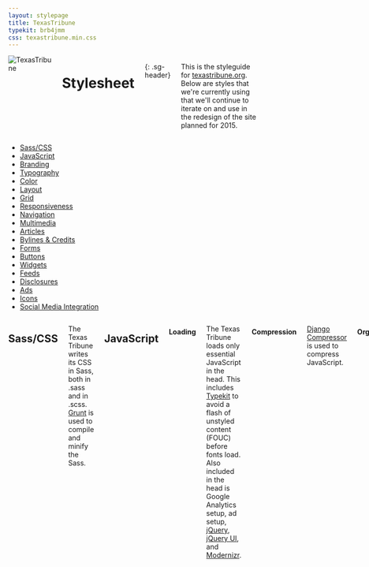 ```yaml
---
layout: stylepage
title: TexasTribune
typekit: brb4jmm
css: texastribune.min.css
---
```



<!-- masthead -->
<div class="texastribune-page">
<div class="masthead sixteen columns">
  <img class="logo" src="https://s3.amazonaws.com/static.texastribune.org/common/images/logo.jpg" title="TexasTribune">

Stylesheet
==========
{: .sg-header}

This is the styleguide for [texastribune.org](http://www.texastribune.org).
Below are styles that we're currently using that we'll continue to iterate on
and use in the redesign of the site planned for 2015.

</div><!-- end masthead -->

<div class="four columns"><div id='side-nav'><!-- side nav -->

* [Sass/CSS](#sass)
* [JavaScript](#javascript)
* [Branding](#branding)
* [Typography](#typography)
* [Color](#color)
* [Layout](#layout)
* [Grid](#grid)
* [Responsiveness](#responsiveness)
* [Navigation](#navigation)
* [Multimedia](#multimedia)
* [Articles](#articles)
* [Bylines & Credits](#bylines--credits)
* [Forms](#forms)
* [Buttons](#buttons)
* [Widgets](#widgets)
* [Feeds](#feeds)
* [Disclosures](#disclosures)
* [Ads](#ads)
* [Icons](#icons)
* [Social Media Integration](#social-media-integration)

</div></div><!-- end side nav -->

<div class="twelve columns omega"><!-- main -->


Sass/CSS
--------

The Texas Tribune writes its CSS in Sass, both in .sass and in .scss. [Grunt](http://gruntjs.com/) is used to compile and minify the Sass.


JavaScript
----------

#### Loading

The Texas Tribune loads only essential JavaScript in the head. This includes [Typekit](https://typekit.com/) to avoid a flash of unstyled content (FOUC) before fonts load. Also included in the head is Google Analytics setup, ad setup, [jQuery](http://jquery.com/), [jQuery UI](http://jqueryui.com/), and [Modernizr](http://modernizr.com/).

#### Compression

[Django Compressor](http://django-compressor.readthedocs.org/en/latest/) is used to compress JavaScript. 

#### Organization

This JavaScript is grouped by core JS, plugins, project JS, JS for ads, and JS snippets for third-party social services.

#### Guidelines for Writing

JavaScript for The Texas Tribune should be written in a modular pattern. Immediately invoked function expressions (IIFE) should be used so that variables are locally scoped, and $document.ready should not be used.


Branding
--------

#### Logos

Masthead logo

![The Texas Tribune](https://s3.amazonaws.com/static.texastribune.org/common/images/logo.png)

5th anniversary masthead logo

![The Texas Tribune 5th Anniversary](https://s3.amazonaws.com/static.texastribune.org/media/logos/TT-5thAnniversary-logo.png)

Bug

![The Texas Tribune](http://static.texastribune.org/favicon/texastribune.org.png)

#### CTAs

Membership ribbon

![Join Us](http://static.texastribune.org/media/membership/TT-FMD14-JoinUs-btn001.png)

Typography
----------

#### Typekit

The Texas Tribune has its own font kit through Typekit that supplies the fonts for the site. Typekit is loaded in the head to avoid a flash of unstyled content (FOUC) when it comes to fonts.

#### Stories

Stories use Georgia, Times and serif. These fonts can be added with the `serif`
mixin.

```sass
.foo
  +serif
```

#### Headers

H1 Headers use Knockout 49 A, with fallbacks of Knockout 49 B, LeagueGothicRegular, Helvetica Neue, and sans-serif.


Color
-----

<div class="swatch three columns column">
  <div class="colorfield" style="background: #ffcc20;"></div>
  <span class="label">Tribune yellow<br/>$trib_yellow<br/>#ffcc20</span>
</div>
<div class="swatch three columns column">
  <div class="colorfield" style="background: #008990;"></div>
  <span class="label">Tribune teal<br/>$trib_teal<br/>#008990</span>
</div>
<!-- DELETEME shouldn't need a clear here -->
<div style="clear: both;"></div>


Layout
----

#### Header/Roofline

The header is enclosed in the `.wrapper-r` class. Header ads are contained within a div with a `#site_roofline` id. User account welcomes are contained within a div with a `#greeting` id. The navbar, membership ad, logo, and time are contained within a header tag with an id of `#site_header`.

```html
<div class="wrapper-r">
  <div id="site_roofline">
    Header ads
  </div>
  <div id="greeting">
    User account welcome
  </div>
  <header id="site_header">
    <nav class="navbar primary"></nav>
    <div class="ad last"></div>
    <div class="below_nav"></div>
  </header>
</div>
```

#### Main Content

The main site content is contained within a div with an id of `#site_content`. Within that div, main content is contained in a div with a `.main_column` class.

```html
<div id="site_content" class="content bare">
  <div class="grid">
    <div class="cell w-8 main_column"></div>
  </div>
</div>
```


#### Right Rail

The right rail is included on all pages that inherit from the two-column layout. Elements included in the right rail are the newsletter subscription widget, 300 x 250 ads, 'New on the Trib' featuring latest articles, and the Most.


#### Footer

The footer, like the header, is enclosed in a div with the `.wrapper-r` class. Inside of this div is a `footer` tag with an id of `#site_footer`. Inside of this `footer` element, there's a div with the id `footer`, and this contains a dl with an id of #staff_writers that lists staff writers, a div with an id of `footer_topics` that lists sections, a dl with id `offsite_outlets` with social media, and a ul with id `footer_nav` linking to pages like About Us and Donate.

```html
<div class="wrapper-r">
  <footer id="site_footer">
    <div id="footer">
      <dl id="staff_writers"></dl>
      <div id="footer_topics"></div>
      <dl id="offsite_outlets"></dl>
      <ul id="footer_nav"></ul>
    </div>
  </footer>
</div>
```


Grid
----

The site uses its own twelve-column grid system. Below is an example of the
code used to create a twelve-column row.

```html
<div class="grid">
  <div class="cell w-12">
    insert elements here
  </div>
</div>
```
Below is an example of the code used to create a row composed of two six-column
halves.

```html
<div class="grid">
  <div class="cell w-6">
    insert left elements
  </div>
  <div class="cell w-6">
    insert right elements
  </div>
</div>
```

This grid can be divided up into any number of columns as long as they add up
to twelve. On mobile devices, each div with the class of `.cell` becomes its own
row.


Responsiveness
----

#### Breakpoints

The Texas Tribune uses two defined breakpoints, a max-width of 799px (medium) and a max-width of 520px (mobile). These are set up in the breakpoint mixin.

Sass for mobile and medium breakpoints:

```sass
.foo
  +breakpoint(mobile)

.bar
  +breakpoint(medium)
```

In addition, styles based on custom points are used throughout where needed for a design to look best at all sizes. A body class of `.responsive` should be added for responsiveness. This gives elements with the `.content-wrapper` class a width of 100% and max-width of the page width.

#### Helper Classes

##### Hide on mobile

```sass
.hide-for-mobile
  +breakpoint(mobile)
    display: none
```

##### Show on mobile

```sass
.mobile-only
  @media screen and (min-width: 520px)
    display: none
```

##### Hide for medium down

```sass
.hide-for-medium-down
  @media screen and (max-width: 799px)
    display: none
```

##### Show for medium down

```sass
.show-for-medium-down
  display: none
  @media screen and (max-width: 799px)
    display: block
```


Navigation
----------

There are separate navbars for desktop and mobile. Updates to the desktop nav should also be reflected in the mobile menu. Both the desktop nav and mobile menu use the `.dropdown-toggle` class. Some JavaScript powers the dropdown nav, as well, and this can be found in megamini.js.


Multimedia
------

Multimedia elements are designated with the class `.media`, which is the container for images, audio, and video.

#### Images

##### Image Sizes

There are nine non-cropped image sizes, and there are nine cropped sizes. Image sizes are indicated using media_size in html templates.

##### Image Hosting

Images are hosted on Amazon Web Services.

#### Videos

Videos can be included from Youtube, Vimeo, and Livestream. [FitVids.js](http://fitvidsjs.com/), a jQuery plugin for fluid width video embeds, is used to ensure that videos maintain their aspect ratio at all screen sizes. To trigger fitvids, the video must be set up with a div with a class of `.video` that contains a div with a class of `.youtube`, `.vimeo`, or `.livestream` to signal that the element is indeed a video.

```html
<div class="media">
  <div id="video_container">
    <div class="video">
      <div class="youtube/vimeo/livestream">
      </div>
    </div>
  </div>
</div>
```

##### Livestream

For livestreams, [Livestream](http://new.livestream.com/) is used.

#### Audio

TribCast and other audio files are Amazon-hosted Shockwave Flash files.


Articles
----

There are several ways to indicate that an element is part of an article. It can be placed inside the `article` tag, given the `.article` class, given the `.prose` class, or given the `.mceContentBody` class. Scoping an article within `#site_content` can also help avoid selecting any additional page elements.


Bylines & Credits
-----------------

#### Bylines for Stories

Bylines are styled with an unordered list with the classes `.meta` and `.separator`. The byline is inside of an `li` with the class `byline`. If available, the author's name should link to her or his staff page.

```html
<ul class="meta separator">
  <li class="byline">
    by <a href="/about/staff/first-last/">First Last</a>
  </li>
</ul>
```

#### Credits for Images

Image credits are styled with a `cite` inside of a div with the class `.photo_links`. Wording is: photo by: First Last. Images are credited beneath the image, and they float to the right, lining up with the right edge of the image.

<div class="photo_links">
  <cite>photo by: First Last</cite>
</div>

```html
<div class="photo_links">
  <cite>photo by: First Last</cite>
</div>
```


Forms
-----

#### Pretty Forms

Many forms throughout the site are styled with the `.pretty` class. Within these pretty forms, there are further subclasses of form, including `.errorlist`, `.required_field`, `.alert`, and `.help_text`.


Buttons
-------

These buttons are used throughout the site.

#### Button Neue

Button neue is used in newsletter signup widgets; account login, register, and signup forms; newsletter archive pages; district brackets; and the event RSVP form.

Button neue can be a few different colors. There's the default with $trib_yellow_bg.

<input class="btn_neue" type="submit" value="Submit">

A class of `.teal` makes it $trib_teal with #fff font color. 

<input class="btn_neue teal" type="submit" value="Submit">

A class of `.gray` makes it #d7d7d7 with #aeaeae font color. 

<input class="btn_neue gray" type="submit" value="Submit">

A class of `.dark` makes it #555555 with #222222 font color.

<input class="btn_neue dark" type="submit" value="Submit">

```html
<input class="btn_neue" type="submit" value="Submit">
```


#### Yellow Button

This button is used in comments, account information, and contact info.

<input type="submit" value="Submit" class="btn_yellow">

```html
<input type="submit" value="Submit" class="btn_yellow">
```


#### Info Button

This button is used to link to more information throughout the site. By
default, this button is Tribune yellow. On hover, the button lightens by
10%.

<div>
  <a class="btn_info">Button</a>
</div>

```html
<div>
  <a class="btn_info">Button</a>
</div>
```

Widgets
----

Styles for widgets are included in the _widgets.sass partial.

#### Featurebox

Featurebox is used for wire widgets around the site, including TribWire and TweetWire, and is often included in the right rail. For featurebox styles, use class `.featurebox`. Within the featurebox, there's a header with class `.featurebox-header`, main content with class `.featurebox-content`, and a footer with class `.featurebox-footer`. The footer often includes an adunit and a link to view more.


<aside class="featurebox">
<header class="featurebox-header">
  <h1>Header</h1>
</header>
<div class="featurebox-content">
   <a class="twitter-timeline" href="https://twitter.com/TexasTribune/lists/texas-elected-officials" data-widget-id="545984156623052800" data-chrome="nofooter noheader noborders" data-tweet-limit="1">TweetWire</a>
</div>
<footer class="featurebox-footer">
  <div class="ad adunit"></div>
  <a href="#">View All</a>
</footer>
</aside>


```html
<aside class="featurebox">
  <header class="featurebox-header">
    <h1>Header</h1>
  </header>
  <div class="featurebox-content">
  </div>
  <footer class="featurebox-footer">
    <div class="ad adunit"></div>
    <a href="#">View All</a>
  </footer>
</aside>
```


#### The Most

The Most also uses featurebox styles, with the addition of tabs. The Most has three tabs: Shared, Viewed, and Commented. It's included on the homepage and in the right rail around the site. Add the id `#the_most` and tabs classes to a featurebox for The Most.

```html
<aside id="the_most" class="featurebox">
  <header class="featurebox-header">
    <h1>Header</h1>
  </header>
  <div class="featurebox-content tabs ui-tabs ui-widget ui-widget-content ui-corner-all">
    <div id="most_shared" class="ui-tabs-panel ui-widget-content ui-corner-bottom"></div>
    <div id="most_viewed" class="ui-tabs-panel ui-widget-content ui-corner-bottom"></div>
    <div id="most_commented" class="ui-tabs-panel ui-widget-content ui-corner-bottom"></div>
  </div>
  <footer class="featurebox-footer">
    <div class="ad adunit"></div>
    <a href="#">View All</a>
  </footer>
</aside>
```


#### Trib newsletter signup

The Trib newsletter signup widget is included at the top of the right rail around the site on pages that inherit from the two-column layout. The widget includes a CTA for people to sign up for The Brief. The class `.trib_newsletter` gives the signup its styles. The newsletter signup widget includes a submit button with the `.btn_neue` class.

<section class="trib_newsletter">
<form>
<header><h2>Sign Up for The Brief</h2></header>
<p>Our daily news summary</p>
<div class="mc-field-group nowrap">
<input type="email" value="" name="EMAIL" class="input_neue required email"
       id="mce-EMAIL">
<input type="submit" value="Submit" name="subscribe" id="mc-embedded-subscribe"
      class="btn_neue">
</div>
</form>
</section>


```html
<section class="trib_newsletter">
  <form>
    <header><h2>Sign Up for The Brief</h2></header>
    <p>Our daily news summary</p>
  </form>
</section>
```


Feeds
----

A list of The Texas Tribune feeds can be found [here](http://www.texastribune.org/feeds/).

#### Mailchimp

Feeds power daily and weekly Mailchimp digests for numerous topics, including education, health care, energy &amp; environment, economy, race &amp; immigration, transportation, and law &amp; order.


Disclosures
----

Disclosures are found at the bottom of stories and are styled as paragraphs with a class of `.disclosure`.

```html
<p class="disclosure">
</p>
```


Ads
----

Ads appear throughout the site at the top of the page, in the right rail, inside stories, and at the bottom of stories in the top of the footer.

#### Roofline

Roofline ads appear at the top of most pages throughout the site, and they cycle through four ads. 

On desktop, these ads have dimensions of 728 x 90.

```html
<div id="site_roofline" style="position:relative;">
  <div class="hide-for-mobile large_ad_container">
    Include ad here
  </div>
</div>
```

On mobile, these ads have dimensions of 300 x 100.

```html
<div id="site_roofline" style="position:relative;">
  <div class="mobile-only">
    Include ad here
  </div>
</div>
```

#### Right rail

Ads in the right rail appear in pages that inherit the two-column layout, and the dimensions for these ads are 300 x 250. They are included inside a `div` with class of `.sponsor_image_holder`, which is inside a `section` with classes of `.ad_container` and `.sidebar_block`.

```html
<section class="ad_container sidebar_block">
  <div class="sponsor_image_holder">
    Include ad here
  </div>
</section>
```

#### Story ads

Ads inside stories are added with adify, and their dimensions are 468 x 60.

#### Footer ads

Ads below stories and at the top of the footer share the 728 x 90 dimensions with the roofline ads. On mobile, these ads have dimensions of 300 x 100.

#### Other ads

In wire widgets, ads have dimensions of 200 x 38.

On directory pages, there are also half banner ads with dimensions of 234 x 60.

Skyscraper ads have dimensions of 160 x 600. These appear on the right side of the Events index page, and they also appear on the search results page.


Icons
-----

#### Social Media

Font Awesome is used for icons throughout the site. Generally, social media links should include "target=_blank" so that they open in a new tab.

```html
<a class="social" href="#" target="_blank">
  <i class="icon-[whatever]"></i>
</a>
```

Social Media Integration
----

#### Facebook

Facebook comments are pulled in and included in articles' comments sections.

#### Twitter

Widgets displaying tweets on the site should all use the widget from Twitter. There are a number of customization options that can be made to the widget to fit The Texas Tribune brand and a particular page's needs, including link colors, tweet limits, and more. When adding a new Twitter widget, include a comment with information about the widget's setup.

Html setup:

```html
<a class="twitter-timeline" href="https://twitter.com/[profile]" data-widget-id="[provided by Twitter]" data-screen-name="[profile]">Tweets</a>
```

Javascript snippet:

```javascript
<script>!function(d,s,id){var js,fjs=d.getElementsByTagName(s)[0],p=/^http:/.test(d.location)?'http':'https';if(!d.getElementById(id)){js=d.createElement(s);js.id=id;js.src=p+"://platform.twitter.com/widgets.js";fjs.parentNode.insertBefore(js,fjs);}}(document,"script","twitter-wjs");</script>
```
<!-- DELETEME add this space another way -->
<div style="height: 50px;"></div>


</div><!-- end main -->
</div>
<script>!function(d,s,id){var js,fjs=d.getElementsByTagName(s)[0],p=/^http:/.test(d.location)?'http':'https';if(!d.getElementById(id)){js=d.createElement(s);js.id=id;js.src=p+"://platform.twitter.com/widgets.js";fjs.parentNode.insertBefore(js,fjs);}}(document,"script","twitter-wjs");</script>
